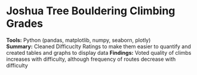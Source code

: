 # Joshua Tree Bouldering Climbing Grades
**Tools:** Python (pandas, matplotlib, numpy, seaborn, plotly)  
**Summary:** Cleaned Difficuclty Ratings to make them easier to quantify and created tables and graphs to display data 
**Findings:** Voted quality of climbs increases with difficulty, although frequency of routes decrease with difficulty
